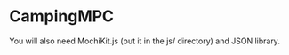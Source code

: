 CampingMPC
==========

You will also need MochiKit.js (put it in the js/ directory) and JSON library.

